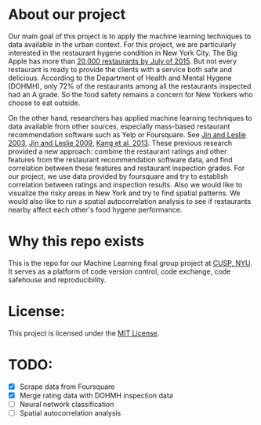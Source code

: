 # About our project
Our main goal of this project is to apply the machine learning techniques to data available in the urban context. For this project, we are particularly interested in the restaurant hygene condition in New York City. The Big Apple has more than [20,000 restaurants by July of 2015](http://http://www.wsj.com/articles/new-york-city-restaurants-multiply-despite-high-profile-closures-1412816142). But not every restaurant is ready to provide the clients with a service both safe and delicious. According to the Department of Health and Mental Hygene (DOHMH), only 72% of the restaurants among all the restaurants inspected had an A grade. So the food safety remains a concern for New Yorkers who choose to eat outside.

On the other hand, researchers has applied machine learning techniques to data available from other sources, especially mass-based restaurant recommendation software such as Yelp or Foursquare. See [Jin and Leslie 2003](http://qje.oxfordjournals.org/content/118/2/409.short), [Jin and Leslie 2009](https://www.aeaweb.org/articles?id=10.1257/mic.1.1.237), [Kang et al. 2013](http://www3.cs.stonybrook.edu/~junkang/hygiene/). These previous research provided a new approach: combine the restaurant ratings and other features from the restaurant recommendation software data, and find correlation between these features and restaurant inspection grades. For our project, we use data provided by foursquare and try to establish correlation between ratings and inspection results. Also we would like to visualize the risky areas in New York and try to find spatial patterns. We would also like to run a spatial autocorrelation analysis to see if restaurants nearby affect each other's food hygene performance.
# Why this repo exists
This is the repo for our Machine Learning final group project at [CUSP, NYU](http://cusp.nyu.edu/). It serves as a platform of code version control, code exchange, code safehouse and reproducibility.
# License:
This project is licensed under the [MIT License](https://github.com/Elixeus/Machine-Learning-Project/blob/master/LICENSE.md).
# TODO:
- [x] Scrape data from Foursquare
- [x] Merge rating data with DOHMH inspection data
- [ ] Neural network classification
- [ ] Spatial autocorrelation analysis
